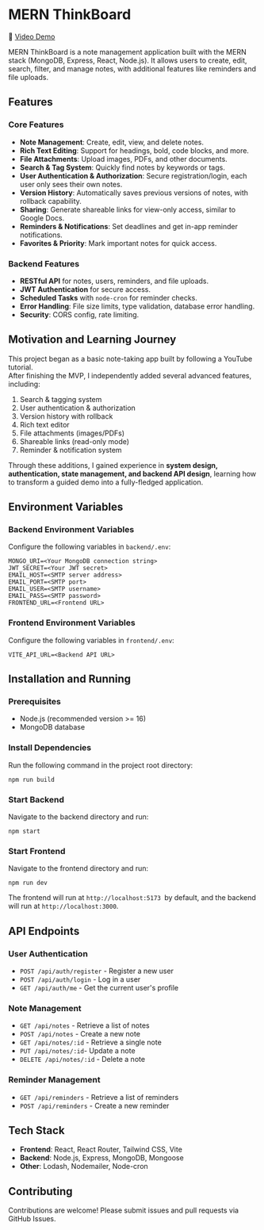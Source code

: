 # MERN ThinkBoard
📸 [Video Demo](https://youtu.be/diXLIoQoP9g)

MERN ThinkBoard is a note management application built with the MERN stack (MongoDB, Express, React, Node.js). It allows users to create, edit, search, filter, and manage notes, with additional features like reminders and file uploads.

## Features

### Core Features
- **Note Management**: Create, edit, view, and delete notes.
- **Rich Text Editing**: Support for headings, bold, code blocks, and more.
- **File Attachments**: Upload images, PDFs, and other documents.
- **Search & Tag System**: Quickly find notes by keywords or tags.
- **User Authentication & Authorization**: Secure registration/login, each user only sees their own notes.
- **Version History**: Automatically saves previous versions of notes, with rollback capability.
- **Sharing**: Generate shareable links for view-only access, similar to Google Docs.
- **Reminders & Notifications**: Set deadlines and get in-app reminder notifications.
- **Favorites & Priority**: Mark important notes for quick access.

### Backend Features
- **RESTful API** for notes, users, reminders, and file uploads.
- **JWT Authentication** for secure access.
- **Scheduled Tasks** with `node-cron` for reminder checks.
- **Error Handling**: File size limits, type validation, database error handling.
- **Security**: CORS config, rate limiting.

## Motivation and Learning Journey

This project began as a basic note-taking app built by following a YouTube tutorial.  
After finishing the MVP, I independently added several advanced features, including:

1. Search & tagging system  
2. User authentication & authorization  
3. Version history with rollback  
4. Rich text editor  
5. File attachments (images/PDFs)  
6. Shareable links (read-only mode)  
7. Reminder & notification system  

Through these additions, I gained experience in **system design, authentication, state management, and backend API design**, learning how to transform a guided demo into a fully-fledged application.

## Environment Variables

### Backend Environment Variables
Configure the following variables in `backend/.env`:
```env
MONGO_URI=<Your MongoDB connection string>
JWT_SECRET=<Your JWT secret>
EMAIL_HOST=<SMTP server address>
EMAIL_PORT=<SMTP port>
EMAIL_USER=<SMTP username>
EMAIL_PASS=<SMTP password>
FRONTEND_URL=<Frontend URL>
```

### Frontend Environment Variables
Configure the following variables in `frontend/.env`:
```env
VITE_API_URL=<Backend API URL>
```
## Installation and Running
### Prerequisites
- Node.js (recommended version >= 16)
- MongoDB database
### Install Dependencies
Run the following command in the project root directory:

```
npm run build
```
### Start Backend
Navigate to the backend directory and run:
```
npm start
```
### Start Frontend
Navigate to the frontend directory and run:
```
npm run dev
```
The frontend will run at `http://localhost:5173 `by default, and the backend will run at `http://localhost:3000`.

## API Endpoints
### User Authentication
- `POST /api/auth/register` - Register a new user
- `POST /api/auth/login` - Log in a user
- `GET /api/auth/me` - Get the current user's profile
### Note Management
- `GET /api/notes` - Retrieve a list of notes
- `POST /api/notes` - Create a new note
- `GET /api/notes/:id` - Retrieve a single note
- `PUT /api/notes/:id`- Update a note
- `DELETE /api/notes/:id` - Delete a note
### Reminder Management
- `GET /api/reminders` - Retrieve a list of reminders
- `POST /api/reminders` - Create a new reminder
## Tech Stack
- **Frontend**: React, React Router, Tailwind CSS, Vite
- **Backend**: Node.js, Express, MongoDB, Mongoose
- **Other**: Lodash, Nodemailer, Node-cron
## Contributing
Contributions are welcome! Please submit issues and pull requests via GitHub Issues.
